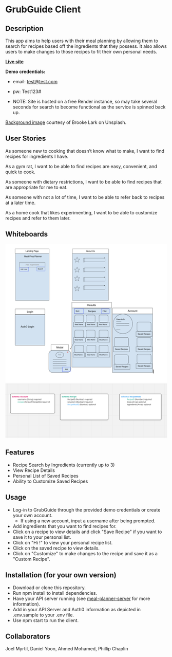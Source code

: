 # GrubGuide Client
## Description

This app aims to help users with their meal planning by allowing them to search for recipes based off the ingredients that they possess. It also allows users to make changes to those recipes to fit their own personal needs.

**[Live site](https://lucky-fenglisu-5de387.netlify.app/)**

**Demo credentials:**

* email: test@test.com

* pw: Test123#

* NOTE: Site is hosted on a free Render instance, so may take several seconds for search to become functional as the service is spinned back up.

[Background image](https://unsplash.com/photos/wMzx2nBdeng) courtesy of Brooke Lark on Unsplash.

## User Stories

As someone new to cooking that doesn’t know what to make, I want to find recipes for ingredients I have.

As a gym rat, I want to be able to find recipes are easy, convenient, and quick to cook.

As someone with dietary restrictions, I want to be able to find recipes that are appropriate for me to eat.

As someone with not a lot of time, I want to be able to refer back to recipes at a later time.

As a home cook that likes experimenting, I want to be able to customize recipes and refer to them later.

## Whiteboards

![image](./Wireframe.png)
![image](./Schema.png)

## Features

* Recipe Search by Ingredients (currently up to 3)
* View Recipe Details
* Personal List of Saved Recipes
* Ability to Customize Saved Recipes

## Usage
* Log-in to GrubGuide through the provided demo credentials or create your own account.
  * If using a new account, input a username after being prompted.
* Add ingredients that you want to find recipes for.
* Click on a recipe to view details and click "Save Recipe" if you want to save it to your personal list.
* Click on "Hi <username>!" to view your personal recipe list.
* Click on the saved recipe to view details.
* Click on "Customize" to make changes to the recipe and save it as a "Custom Recipe".

## Installation (for your own version)
* Download or clone this repository.
* Run npm install to install dependencies.
* Have your API server running (see [meal-planner-server](https://github.com/Spoonacular-team-yellow/meal-planner-server) for more information).
* Add in your API Server and Auth0 information as depicted in .env.sample to your .env file.
* Use npm start to run the client.

## Collaborators

Joel Myrtil, Daniel Yoon, Ahmed Mohamed, Phillip Chaplin
